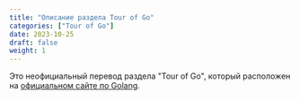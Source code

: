 ```yaml
---
title: "Описание раздела Tour of Go"
categories: ["Tour of Go"]
date: 2023-10-25
draft: false
weight: 1
---
```


Это неофициальный перевод раздела "Tour of Go", который расположен на [официальном сайте по Golang](https://go.dev/tour/welcome/1).

